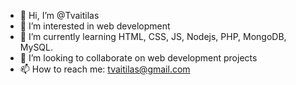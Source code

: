 - 👋 Hi, I’m @Tvaitilas
- 👀 I’m interested in web development
- 🌱 I’m currently learning HTML, CSS, JS, Nodejs, PHP, MongoDB, MySQL.
- 💞️ I’m looking to collaborate on web development projects
- 📫 How to reach me: tvaitilas@gmail.com

<!---
Tvaitilas/Tvaitilas is a ✨ special ✨ repository because its `README.md` (this file) appears on your GitHub profile.
You can click the Preview link to take a look at your changes.
--->
